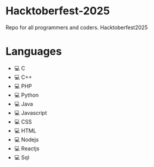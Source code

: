 # Hacktoberfest-2025
Repo for all programmers and coders. Hacktoberfest2025
# Languages
- 💻 C
- 💻 C++
- 💻 PHP
- 💻 Python
- 💻 Java
- 💻 Javascript
- 💻 CSS
- 💻 HTML
- 💻 Nodejs
- 💻 Reactjs
- 💻 Sql
